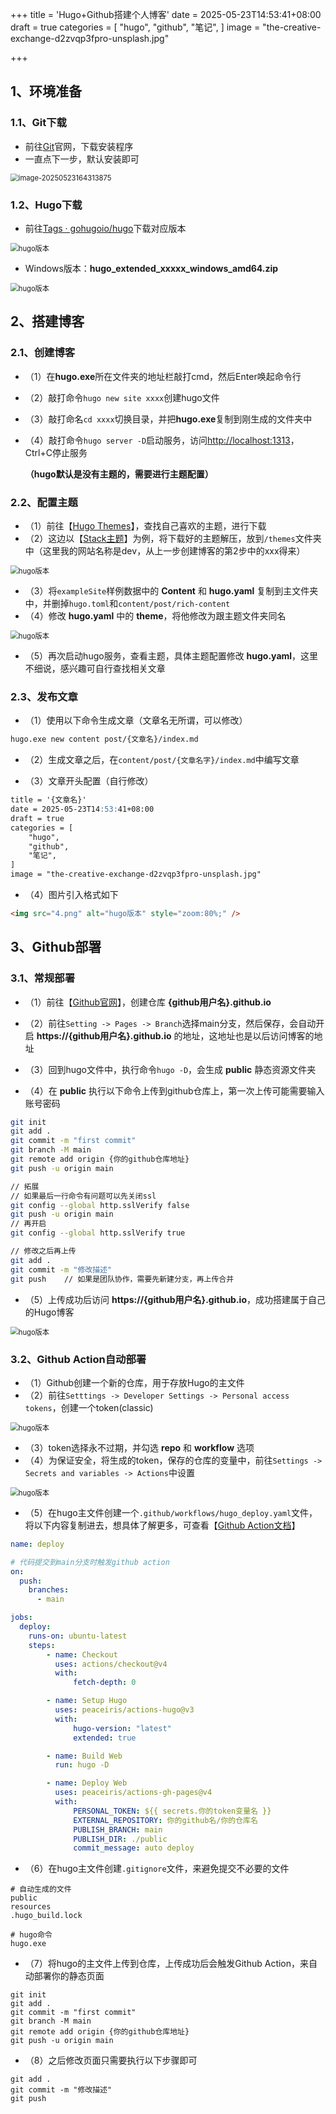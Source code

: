+++
title = 'Hugo+Github搭建个人博客'
date = 2025-05-23T14:53:41+08:00
draft = true
categories = [
    "hugo",
    "github",
    "笔记",
]
image = "the-creative-exchange-d2zvqp3fpro-unsplash.jpg"

+++

## 1、环境准备

### 1.1、Git下载

- 前往[Git](https://git-scm.com/)官网，下载安装程序
- 一直点下一步，默认安装即可

<img src="1.png" alt="image-20250523164313875" style="zoom:80%;" />

### 1.2、Hugo下载

- 前往[Tags · gohugoio/hugo](https://github.com/gohugoio/hugo/tags)下载对应版本

<img src="2.png" alt="hugo版本" style="zoom:80%;" />

- Windows版本：**hugo_extended_xxxxx_windows_amd64.zip**

<img src="3.png" alt="hugo版本" style="zoom:80%;" />

## 2、搭建博客

### 2.1、创建博客

- （1）在**hugo.exe**所在文件夹的地址栏敲打cmd，然后Enter唤起命令行

- （2）敲打命令`hugo new site xxxx`创建hugo文件

- （3）敲打命名`cd xxxx`切换目录，并把**hugo.exe**复制到刚生成的文件夹中

- （4）敲打命令`hugo server -D`启动服务，访问[http://localhost:1313](http://localhost:1313/)，Ctrl+C停止服务

   **（hugo默认是没有主题的，需要进行主题配置）**

### 2.2、配置主题

- （1）前往【[Hugo Themes](https://themes.gohugo.io/)】，查找自己喜欢的主题，进行下载
- （2）这边以【[Stack主题](https://github.com/CaiJimmy/hugo-theme-stack/tags)】为例，将下载好的主题解压，放到`/themes`文件夹中（这里我的网站名称是dev，从上一步创建博客的第2步中的xxx得来）

<img src="7.png" alt="hugo版本" style="zoom:80%;" />

- （3）将`exampleSite`样例数据中的 **Content** 和 **hugo.yaml** 复制到主文件夹中，并删掉`hugo.toml`和`content/post/rich-content`
- （4）修改 **hugo.yaml** 中的 **theme**，将他修改为跟主题文件夹同名

<img src="8.png" alt="hugo版本" style="zoom:80%;" />

- （5）再次启动hugo服务，查看主题，具体主题配置修改 **hugo.yaml**，这里不细说，感兴趣可自行查找相关文章

### 2.3、发布文章

- （1）使用以下命令生成文章（文章名无所谓，可以修改）

```bash
hugo.exe new content post/{文章名}/index.md
```

- （2）生成文章之后，在`content/post/{文章名字}/index.md`中编写文章

- （3）文章开头配置（自行修改）

```markdown
title = '{文章名}'
date = 2025-05-23T14:53:41+08:00
draft = true
categories = [
    "hugo",
    "github",
    "笔记",
]
image = "the-creative-exchange-d2zvqp3fpro-unsplash.jpg"
```

- （4）图片引入格式如下

```markdown
<img src="4.png" alt="hugo版本" style="zoom:80%;" />
```

## 3、Github部署

### 3.1、常规部署

- （1）前往【[Github官网](https://github.com/)】，创建仓库 **{github用户名}.github.io**

- （2）前往`Setting -> Pages -> Branch`选择main分支，然后保存，会自动开启 **https://{github用户名}.github.io** 的地址，这地址也是以后访问博客的地址

- （3）回到hugo文件中，执行命令`hugo -D`，会生成 **public** 静态资源文件夹

- （4）在 **public** 执行以下命令上传到github仓库上，第一次上传可能需要输入账号密码

```bash
git init
git add .
git commit -m "first commit"
git branch -M main
git remote add origin {你的github仓库地址}
git push -u origin main

// 拓展
// 如果最后一行命令有问题可以先关闭ssl
git config --global http.sslVerify false
git push -u origin main
// 再开启
git config --global http.sslVerify true

// 修改之后再上传
git add .
git commit -m "修改描述"
git push    // 如果是团队协作，需要先新建分支，再上传合并
```

- （5）上传成功后访问 **https://{github用户名}.github.io**，成功搭建属于自己的Hugo博客

<img src="4.png" alt="hugo版本" style="zoom:80%;" />

### 3.2、Github Action自动部署

- （1）Github创建一个新的仓库，用于存放Hugo的主文件
- （2）前往`Setttings -> Developer Settings -> Personal access tokens`，创建一个token(classic)

<img src="5.png" alt="hugo版本" style="zoom:80%;" />

- （3）token选择永不过期，并勾选 **repo** 和 **workflow** 选项
- （4）为保证安全，将生成的token，保存的仓库的变量中，前往`Settings -> Secrets and variables -> Actions`中设置

<img src="6.png" alt="hugo版本" style="zoom:80%;" />

- （5）在hugo主文件创建一个`.github/workflows/hugo_deploy.yaml`文件，将以下内容复制进去，想具体了解更多，可查看【[Github Action文档](https://docs.github.com/zh/actions)】

```yaml
name: deploy

# 代码提交到main分支时触发github action
on:
  push:
    branches:
      - main

jobs:
  deploy:
    runs-on: ubuntu-latest
    steps:
        - name: Checkout
          uses: actions/checkout@v4
          with:
              fetch-depth: 0

        - name: Setup Hugo
          uses: peaceiris/actions-hugo@v3
          with:
              hugo-version: "latest"
              extended: true

        - name: Build Web
          run: hugo -D

        - name: Deploy Web
          uses: peaceiris/actions-gh-pages@v4
          with:
              PERSONAL_TOKEN: ${{ secrets.你的token变量名 }}
              EXTERNAL_REPOSITORY: 你的github名/你的仓库名
              PUBLISH_BRANCH: main
              PUBLISH_DIR: ./public
              commit_message: auto deploy
```

- （6）在hugo主文件创建`.gitignore`文件，来避免提交不必要的文件

```
# 自动生成的文件
public
resources
.hugo_build.lock

# hugo命令
hugo.exe
```

- （7）将hugo的主文件上传到仓库，上传成功后会触发Github Action，来自动部署你的静态页面

```
git init
git add .
git commit -m "first commit"
git branch -M main
git remote add origin {你的github仓库地址}
git push -u origin main
```

- （8）之后修改页面只需要执行以下步骤即可

```
git add .
git commit -m "修改描述"
git push
```

